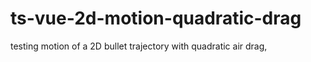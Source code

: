 # ts-vue-2d-motion-quadratic-drag
testing motion of a 2D bullet trajectory with quadratic air drag,
